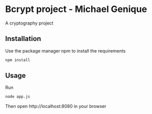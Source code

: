 # Bcrypt project - Michael Genique

A cryptography project

## Installation

Use the package manager npm to install the requirements

```bash
npm install
```

## Usage

Run

```bash
node app.js
```

Then open http://localhost:8080 in your browser